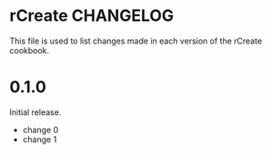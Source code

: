 # rCreate CHANGELOG

This file is used to list changes made in each version of the rCreate cookbook.

# 0.1.0

Initial release.

- change 0
- change 1

